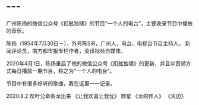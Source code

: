 # ---
广州陈扬的微信公众号《扣舷独啸》的节目“一个人的电台”，主要收录节目中播放的音乐。

陈扬（1954年7月30日－），外号陈SIR，广州人，电台、电视台节目主持人。
新闻评论员，南方都市报专栏作者，资讯视频自媒体。

2020年4月1日，陈扬重启了他的微信公众号《扣舷独啸》的更新，并且以音频方式每日播放一期节目，称之为“一个人的电台”。

节目中有很多好听的歌曲，我在这里一一记录。

2020.8.2
帮叶公牵条龙出来
《让我欢喜让我忧》 群星
《龙的传人》 
《天边》
